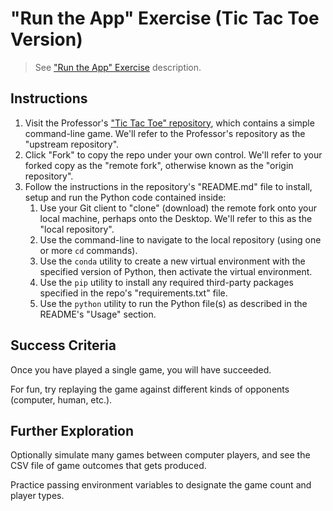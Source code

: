 
# "Run the App" Exercise (Tic Tac Toe Version)

> See ["Run the App" Exercise](README.md) description.


## Instructions

  1. Visit the Professor's ["Tic Tac Toe" repository](https://github.com/s2t2/tic-tac-toe-py), which contains a simple command-line game. We'll refer to the Professor's repository as the "upstream repository".
  2. Click "Fork" to copy the repo under your own control. We'll refer to your forked copy as the "remote fork", otherwise known as the "origin repository".
  3. Follow the instructions in the repository's "README.md" file to install, setup and run the Python code contained inside:
     1. Use your Git client to "clone" (download) the remote fork onto your local machine, perhaps onto the Desktop. We'll refer to this as the "local repository".
     2. Use the command-line to navigate to the local repository (using one or more `cd` commands).
     3. Use the `conda` utility to create a new virtual environment with the specified version of Python, then activate the virtual environment.
     4. Use the `pip` utility to install any required third-party packages specified in the repo's "requirements.txt" file.
     5. Use the `python` utility to run the Python file(s) as described in the README's "Usage" section.

## Success Criteria

Once you have played a single game, you will have succeeded.

For fun, try replaying the game against different kinds of opponents (computer, human, etc.).

## Further Exploration

Optionally simulate many games between computer players, and see the CSV file of game outcomes that gets produced.

Practice passing environment variables to designate the game count and player types.

